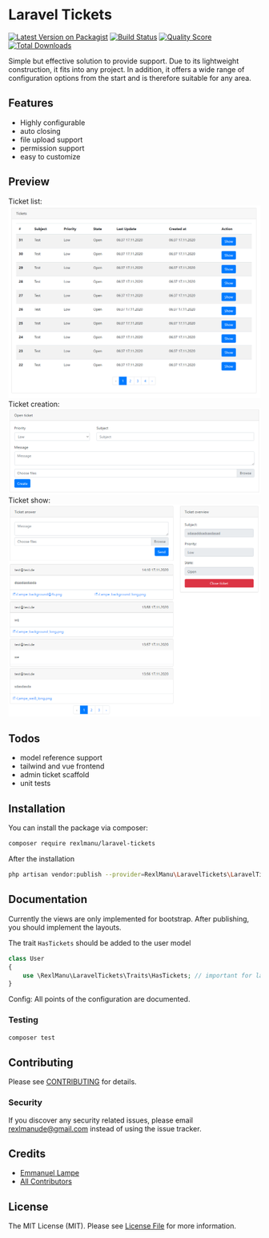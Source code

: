 # Laravel Tickets

[![Latest Version on Packagist](https://img.shields.io/packagist/v/rexlmanu/laravel-tickets.svg?style=flat-square)](https://packagist.org/packages/rexlmanu/laravel-tickets)
[![Build Status](https://img.shields.io/travis/rexlmanu/laravel-tickets/master.svg?style=flat-square)](https://travis-ci.org/rexlmanu/laravel-tickets)
[![Quality Score](https://img.shields.io/scrutinizer/g/rexlmanu/laravel-tickets.svg?style=flat-square)](https://scrutinizer-ci.com/g/rexlmanu/laravel-tickets)
[![Total Downloads](https://img.shields.io/packagist/dt/rexlmanu/laravel-tickets.svg?style=flat-square)](https://packagist.org/packages/rexlmanu/laravel-tickets)

Simple but effective solution to provide support. Due to its lightweight construction, it fits into any project. In addition, it offers a wide range of configuration options from the start and is therefore suitable for any area.

## Features

- Highly configurable
- auto closing
- file upload support
- permission support
- easy to customize

## Preview

Ticket list:
![ticket list](.github/images/image1-d4as.png)
Ticket creation:
![ticket create](.github/images/image2-d4as.png)
Ticket show:
![ticket show](.github/images/image3-d4as.png)

## Todos

- model reference support
- tailwind and vue frontend
- admin ticket scaffold
- unit tests

## Installation

You can install the package via composer:

```bash
composer require rexlmanu/laravel-tickets
```

After the installation
```bash
php artisan vendor:publish --provider=RexlManu\LaravelTickets\LaravelTicketsServiceProvider
```

## Documentation

Currently the views are only implemented for bootstrap. After publishing, you should implement the layouts.

The trait ``HasTickets`` should be added to the user model
```php
class User
{
    use \RexlManu\LaravelTickets\Traits\HasTickets; // important for laravel-tickets
}
```

Config: All points of the configuration are documented.

### Testing

``` bash
composer test
```

## Contributing

Please see [CONTRIBUTING](CONTRIBUTING.md) for details.

### Security

If you discover any security related issues, please email rexlmanude@gmail.com instead of using the issue tracker.

## Credits

- [Emmanuel Lampe](https://github.com/rexlmanu)
- [All Contributors](../../contributors)

## License

The MIT License (MIT). Please see [License File](LICENSE.md) for more information.
